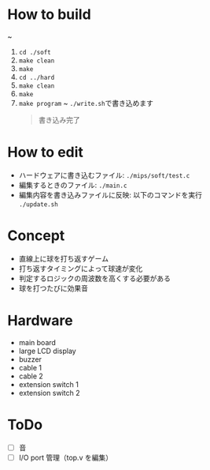 # How to build

~

1. `cd ./soft`
2. `make clean`
3. `make`
4. `cd ../hard`
5. `make clean`
6. `make`
7. `make program`
   ~
   `./write.sh`で書き込めます
   > 書き込み完了

# How to edit

- ハードウェアに書き込むファイル: `./mips/soft/test.c`
- 編集するときのファイル: `./main.c`
- 編集内容を書き込みファイルに反映: 以下のコマンドを実行  
  `./update.sh`

# Concept

- 直線上に球を打ち返すゲーム
- 打ち返すタイミングによって球速が変化
- 判定するロジックの周波数を高くする必要がある
- 球を打つたびに効果音

# Hardware

- main board
- large LCD display
- buzzer
- cable 1
- cable 2
- extension switch 1
- extension switch 2

# ToDo

- [ ] 音
- [ ] I/O port 管理（top.v を編集）
